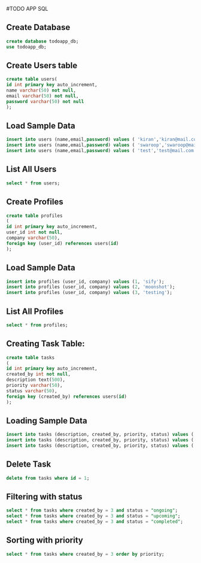 #TODO APP SQL


## Create Database

```sql
create database todoapp_db;
use todoapp_db;
```

## Create Users table
```sql
create table users(
id int primary key auto_increment,
name varchar(50) not null,
email varchar(50) not null,
password varchar(50) not null
);
```

## Load Sample Data
```sql
insert into users (name,email,password) values ( 'kiran','kiran@mail.com', 'kiran');
insert into users (name,email,password) values ( 'swaroop','swaroop@mail.com', 'sai143');
insert into users (name,email,password) values ( 'test','test@mail.com', 'test');
```

## List All Users
```sql
select * from users;
```

## Create Profiles
```sql
create table profiles
(
id int primary key auto_increment,
user_id int not null,
company varchar(50),
foreign key (user_id) references users(id)
);
```

## Load Sample Data
```sql
insert into profiles (user_id, company) values (1, 'sify');
insert into profiles (user_id, company) values (2, 'moonshot');
insert into profiles (user_id, company) values (3, 'testing');
```

## List All Profiles
```sql
select * from profiles;
```

## Creating Task Table:
```sql
create table tasks
(
id int primary key auto_increment,
created_by int not null,
description text(500),
priority varchar(50),
status varchar(50),
foreign key (created_by) references users(id)
);
```

## Loading Sample Data
```sql
insert into tasks (description, created_by, priority, status) values ('create account heroku', 3, 'high', 'ongoing');
insert into tasks (description, created_by, priority, status) values ('create app in heroku', 3, 'medium', 'upcoming');
insert into tasks (description, created_by, priority, status) values ('create api', 3, 'medium', 'upcoming');
```

## Delete Task
```sql
delete from tasks where id = 1;
```

## Filtering with status
```sql
select * from tasks where created_by = 3 and status = "ongoing";
select * from tasks where created_by = 3 and status = "upcoming";
select * from tasks where created_by = 3 and status = "completed";
```

## Sorting with priority
```sql
select * from tasks where created_by = 3 order by priority;
```
